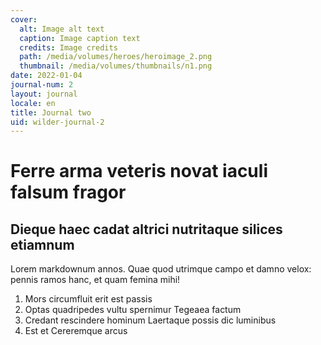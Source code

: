 ```yaml
---
cover:
  alt: Image alt text
  caption: Image caption text
  credits: Image credits
  path: /media/volumes/heroes/heroimage_2.png
  thumbnail: /media/volumes/thumbnails/n1.png
date: 2022-01-04
journal-num: 2
layout: journal
locale: en
title: Journal two
uid: wilder-journal-2
---
```


# Ferre arma veteris novat iaculi falsum fragor

## Dieque haec cadat altrici nutritaque silices etiamnum

Lorem markdownum annos. Quae quod utrimque campo et damno velox: pennis ramos
hanc, et quam femina mihi!

1. Mors circumfluit erit est passis
2. Optas quadripedes vultu spernimur Tegeaea factum
3. Credant rescindere hominum Laertaque possis dic luminibus
4. Est et Cereremque arcus
